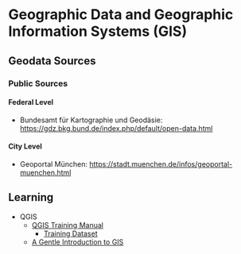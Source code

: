 # Geographic Data and Geographic Information Systems (GIS)

## Geodata Sources

### Public Sources

#### Federal Level

- Bundesamt für Kartographie und Geodäsie: https://gdz.bkg.bund.de/index.php/default/open-data.html


#### City Level

- Geoportal München: https://stadt.muenchen.de/infos/geoportal-muenchen.html


## Learning

- QGIS
  - [QGIS Training Manual](https://docs.qgis.org/3.40/en/docs/training_manual)
    - [Training Dataset](https://docs.qgis.org/3.40/en/docs/training_manual/foreword/intro.html#data)
  - [A Gentle Introduction to GIS](https://docs.qgis.org/3.40/en/docs/gentle_gis_introduction)
